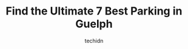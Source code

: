 ---
layout: ampstory
image: https://i0.wp.com/www.auto.or.id/wp-content/uploads/2023/06/28-macdonell-st-parking-0-guelph-1686325891.jpeg?resize=640,853
author: techidn
featured: false
description: Guelph, Ontario, Canada is a haven for Parking enthusiasts, boasting an impressive array of 7 top-notch establishments. Whether youre a seasoned connoisseur or simply curious to explore the
title: Find the Ultimate 7 Best Parking in Guelph
cover:
   title: Find the Ultimate 7 Best Parking in Guelph
   subtitle: AUTO.OR.ID
   background: https://www.auto.or.id/wp-content/uploads/2023/06/28-macdonell-st-parking-0-guelph-1686325891.jpeg

pages: 
 - layout: thirds
   top: <h1>#1 Riverside Park Parking</h1>
   bottom: "<p>Great spot to go for a long walk. The trail that connects with the park and goes all the way to Dam is one of my favourites in Guelph.</p>"
   background: https://www.auto.or.id/wp-content/uploads/2023/06/28-macdonell-st-parking-1-guelph-1686325892.jpeg
   backgroundblur: true
 - layout: thirds
   top: <h1>#2 East Side Parking, Riverside Park, Guelph</h1>
   bottom: "<p>Speed River Trail, Guelph, ON, Canada</p>"
   background: https://www.auto.or.id/wp-content/uploads/2023/06/28-macdonell-st-parking-2-guelph-1686325893.jpeg
   cta:
      link: https://www.auto.or.id/find-the-ultimate-7-best-parking-in-guelph/
      text: Find the Ultimate 7 Best Parking in Guelph
 - layout: thirds
   top: <h1>#3 West Parkade</h1>
   bottom: "<p>71-129 Macdonell St, Guelph, ON N1H 2Z6, Canada</p>"
   background: https://images.unsplash.com/photo-1636325781667-1bf90ed57efc?ixlib=rb-4.0.3&ixid=MnwxMjA3fDB8MHxwaG90by1wYWdlfHx8fGVufDB8fHx8&auto=format&fit=crop&w=640&h=853&q=80
   cta:
      link: https://www.auto.or.id/find-the-ultimate-7-best-parking-in-guelph/
      text: Find the Ultimate 7 Best Parking in Guelph
 - layout: thirds
   top: <h1>#4 55 Chapel Ln Parking</h1>
   bottom: "<p>55 Chapel Ln, Guelph, ON N1H 4G1, Canada</p>"
   background: https://images.unsplash.com/photo-1542728212-aca4817f0610?ixlib=rb-4.0.3&ixid=MnwxMjA3fDB8MHxwaG90by1wYWdlfHx8fGVufDB8fHx8&auto=format&fit=crop&w=640&h=853&q=80
   cta:
      link: https://www.auto.or.id/find-the-ultimate-7-best-parking-in-guelph/
      text: Find the Ultimate 7 Best Parking in Guelph
 - layout: thirds
   top: <h1>#5 28 Macdonell St Parking</h1>
   bottom: "<p>28 Macdonell St, Guelph, ON N1H 2Z3, Canada</p>"
   background: https://images.unsplash.com/photo-1626302592999-700a9a2383f3?ixlib=rb-4.0.3&ixid=MnwxMjA3fDB8MHxwaG90by1wYWdlfHx8fGVufDB8fHx8&auto=format&fit=crop&w=640&h=853&q=80
   cta:
      link: https://www.auto.or.id/find-the-ultimate-7-best-parking-in-guelph/
      text: Find the Ultimate 7 Best Parking in Guelph
 - layout: thirds
   top: <h1>#6 Market Parkade</h1>
   bottom: "<p>10 Wilson St, Guelph, ON N1H, Canada</p>"
   background: https://images.unsplash.com/photo-1603224684009-453e1af42ceb?ixlib=rb-4.0.3&ixid=MnwxMjA3fDB8MHxwaG90by1wYWdlfHx8fGVufDB8fHx8&auto=format&fit=crop&w=640&h=853&q=80
   cta:
      link: https://www.auto.or.id/find-the-ultimate-7-best-parking-in-guelph/
      text: Find the Ultimate 7 Best Parking in Guelph
 - layout: thirds
   top: <h1>#7 435 Stone Rd W Garage</h1>
   bottom: "<p>435 Stone Rd W, Guelph, ON N1G 4Y2, Canada</p>"
   background: https://images.unsplash.com/photo-1619843810550-d7ba538ea44f?ixlib=rb-4.0.3&ixid=MnwxMjA3fDB8MHxwaG90by1wYWdlfHx8fGVufDB8fHx8&auto=format&fit=crop&w=640&h=853&q=80
   cta:
      link: https://www.auto.or.id/find-the-ultimate-7-best-parking-in-guelph/
      text: Find the Ultimate 7 Best Parking in Guelph
 - layout: thirds
   middle: Continue reading...
   background: https://images.unsplash.com/photo-1594502184342-2e12f877aa73?ixlib=rb-4.0.3&ixid=MnwxMjA3fDB8MHxwaG90by1wYWdlfHx8fGVufDB8fHx8&auto=format&fit=crop&w=640&h=853&q=80
   cta:
      link: https://www.auto.or.id/find-the-ultimate-7-best-parking-in-guelph/
      text: Find the Ultimate 7 Best Parking in Guelph

---